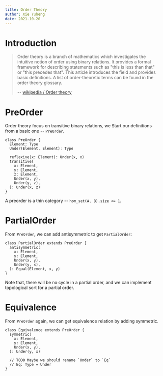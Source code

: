 ```yaml
---
title: Order Theory
author: Xie Yuheng
date: 2021-10-20
---
```


# Introduction

> Order theory is a branch of mathematics which investigates the
> intuitive notion of order using binary relations. It provides a formal
> framework for describing statements such as "this is less than that"
> or "this precedes that". This article introduces the field and
> provides basic definitions. A list of order-theoretic terms can be
> found in the order theory glossary.
>
> -- [wikipedia / Order theory](https://en.wikipedia.org/wiki/Order_theory)

# PreOrder

Order theory focus on transitive binary relations,
we Start our definitions from a basic one -- `PreOrder`.

``` cicada
class PreOrder {
  Element: Type
  Under(Element, Element): Type

  reflexive(x: Element): Under(x, x)
  transitive(
    x: Element,
    y: Element,
    z: Element,
    Under(x, y),
    Under(y, z),
  ): Under(x, z)
}
```

A preorder is a thin category -- `hom_set(A, B).size <= 1`.

# PartialOrder

From `PreOrder`, we can add antisymmetric to get `PartialOrder`:

``` cicada
class PartialOrder extends PreOrder {
  antisymmetric(
    x: Element,
    y: Element,
    Under(x, y),
    Under(y, x),
  ): Equal(Element, x, y)
}
```

Note that, there will be no cycle in a partial order,
and we can implement topological sort for a partial order.

# Equivalence

From `PreOrder` again, we can get equivalence relation by adding symmetric.

``` cicada
class Equivalence extends PreOrder {
  symmetric(
    x: Element,
    y: Element,
    Under(x, y),
  ): Under(y, x)

  // TODO Maybe we should rename `Under` to `Eq`
  // Eq: Type = Under
}
```
